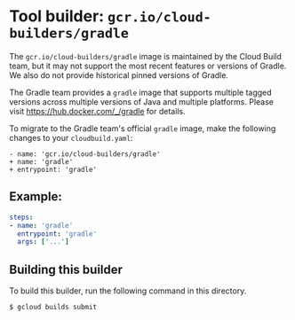 # Tool builder: `gcr.io/cloud-builders/gradle`

The `gcr.io/cloud-builders/gradle` image is maintained by the Cloud Build team,
but it may not support the most recent features or versions of Gradle. We also do
not provide historical pinned versions of Gradle.

The Gradle team provides a `gradle` image that supports multiple tagged versions
across multiple versions of Java and multiple platforms. Please visit
https://hub.docker.com/_/gradle for details.

To migrate to the Gradle team's official `gradle` image, make the following
changes to your `cloudbuild.yaml`:

```
- name: 'gcr.io/cloud-builders/gradle'
+ name: 'gradle'
+ entrypoint: 'gradle'
```

## Example:

```yaml
steps:
- name: 'gradle'
  entrypoint: 'gradle'
  args: ['...']
```

## Building this builder

To build this builder, run the following command in this directory.

    $ gcloud builds submit
